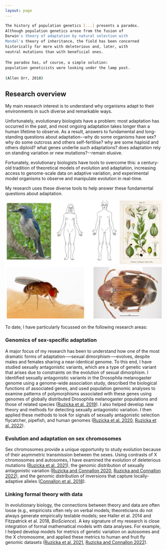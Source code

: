 ```yaml
---
layout: page
---
```


```bash
The history of population genetics [...] presents a paradox. 
Although population genetics arose from the fusion of 
Darwin's theory of adaptation by natural selection with 
Mendel's theory of inheritance, the field has been concerned
historically far more with deleterious and, later, with 
neutral mutations than with beneficial ones.
 
The paradox has, of course, a simple solution: 
population geneticists were looking under the lamp post. 

(Allen Orr, 2010)
```

## Research overview

My main research interest is to understand why organisms adapt to their environments in such diverse and remarkable ways.

Unfortunately, evolutionary biologists have a problem: most adaptation has occurred in the past, and most ongoing adaptation takes longer than a human lifetime to observe. As a result, answers to fundamental and long-standing questions about adaptation--why do some organisms have sex? why do some outcross and others self-fertilise? why are some haploid and others diploid? what genes underlie such adaptations? does adaptation rely on standing variation or new mutations?--remain elusive. 

Fortunately, evolutionary biologists have tools to overcome this: a century-old tradition of theoretical models of evolution and adaptation, increasing access to genome-scale data on adaptive variation, and experimental model organisms to observe and manipulate evolution in real-time. 

My research uses these diverse tools to help answer these fundamental questions about adaptation.

![Pic](/assets/Sexualantagonismimage.png)

To date, I have particularly focussed on the following research areas: 

### Genomics of sex-specific adaptation
A major focus of my research has been to understand how one of the most dramatic forms of adaptation-—sexual dimorphism-—evolves, despite males and females sharing a near-identical genome. To this end, I have studied sexually antagonistic variants, which are a type of genetic variant that arises due to constraints on the evolution of sexual dimorphism. I identified sexually antagonistic variants in the Drosophila melanogaster genome using a genome-wide association study, described the biological functions of associated genes, and used population genomic analyses to examine patterns of polymorphisms associated with these genes using genomes of globally distributed Drosophila melanogaster populations and those of related species ([Ruzicka et al. 2019](/assets/Ruzickaetal2019PlosBiol.pdf)). 
I also helped develop new theory and methods for detecting sexually antagonistic variation. I then applied these methods to look for signals of sexually antagonistic selection flycatcher, pipefish, and human genomes ([Ruzicka et al. 2020](/assets/Ruzickaetal2020EvolLett.pdf), [Ruzicka et al. 2022](/assets/RuzickaandConnallon2022ProcB.pdf)). 

### Evolution and adaptation on sex chromosomes
Sex chromosomes provide a unique opportunity to study evolution because of their asymmetric transmission between the sexes. Using contrasts of X chromosomes and autosomes, I have examined the evolution of deleterious mutations ([Ruzicka et al. 2021](/assets/Ruzickaetal2021Genetics.pdf)), the genomic distribution of sexually antagonistic variation ([Ruzicka and Connallon 2020](/assets/RuzickaandConnallon2020ProcB.pdf), [Ruzicka and Connallon 2022](/assets/RuzickaandConnallon2022ProcB.pdf)), and the genomic distribution of inversions that capture locally-adaptive alleles ([Connallon et al. 2018](/assets/Connallonetal2018PhilTrans.pdf)).

### Linking formal theory with data
In evolutionary biology, the connections between theory and data are often loose (e.g., empiricists often rely on verbal models; theoreticians do not always generate empirically testable models; see Haller et al. 2014 and Fitzpatrick et al. 2018, *BioScience*). A key signature of my research is close integration of formal mathematical models with data analyses. For example, I helped develop models for metrics of genetic variation on autosomes and the X chromosome, and applied these metrics to human and fruit fly genomic datasets ([Ruzicka et al. 2021](/assets/Ruzickaetal2021Genetics.pdf), [Ruzicka and Connallon 2022](/assets/RuzickaandConnallon2020ProcB.pdf)). 




